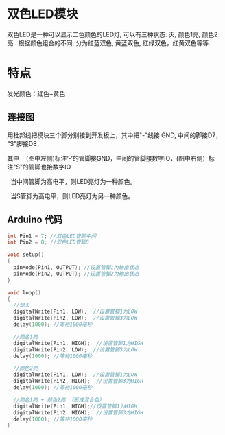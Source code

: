 # 双色LED模块

双色LED是一种可以显示二色颜色的LED灯,  可以有三种状态:  灭,  颜色1亮, 颜色2亮 .  根据颜色组合的不同,  分为红蓝双色,  黄蓝双色, 红绿双色，红黄双色等等.

# 特点

发光颜色：红色+黄色

## 连接图

用杜邦线把模块三个脚分别接到开发板上，其中把"-"线接 GND,   中间的脚接D7， "S"脚接D8

其中  （图中左侧\)标注‘-’的管脚接GND，中间的管脚接数字IO，\(图中右侧）标注"S"的管脚也接数字IO

  当中间管脚为高电平，则LED亮灯为一种颜色。

  当S管脚为高电平，则LED亮灯为另一种颜色。

## Arduino 代码

```cpp
int Pin1 = 7; //双色LED管脚中间  
int Pin2 = 8; //双色LED管脚S

void setup() 
{   
  pinMode(Pin1, OUTPUT); //设置管脚1为输出状态  
  pinMode(Pin2, OUTPUT); //设置管脚2为输出状态  
}  

void loop()
{   
  //熄灭  
  digitalWrite(Pin1, LOW);  //设置管脚1为LOW  
  digitalWrite(Pin2, LOW);  //设置管脚3为LOW  
  delay(1000); //等待1000毫秒  

  //颜色1亮  
  digitalWrite(Pin1, HIGH);  //设置管脚1为HIGH  
  digitalWrite(Pin2, LOW);  //设置管脚3为LOW  
  delay(1000); //等待1000毫秒  

  //颜色2亮  
  digitalWrite(Pin1, LOW);  //设置管脚1为LOW  
  digitalWrite(Pin2, HIGH);  //设置管脚3为HIGH  
  delay(1000); //等待1000毫秒  

  //颜色1亮 + 颜色2亮 （形成混合色）  
  digitalWrite(Pin1, HIGH);//设置管脚1为HIGH  
  digitalWrite(Pin2, HIGH);  //设置管脚3为HIGH  
  delay(1000); //等待1000毫秒  
}
```



